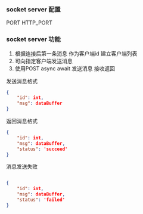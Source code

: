 ### socket server 配置

PORT
HTTP_PORT

### socket server 功能

1. 根据连接后第一条消息 作为客户端id 建立客户端列表
2. 可向指定客户端发送消息
3. 使用POST async await 发送消息 接收返回

发送消息格式

``` json
{
    "id": int,
    "msg": dataBuffer
}
```

返回消息格式

``` json
{
    "id": int,
    "msg": dataBuffer,
    "status": 'succeed'
}
```

消息发送失败

``` json

{
    "id": int,
    "msg": dataBuffer,
    "status": 'failed'
}
```